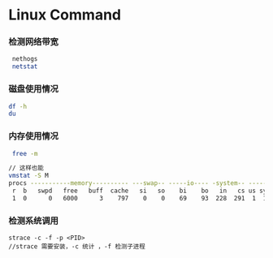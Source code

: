 # Linux Command

### 检测网络带宽 <a href="#step-2-how-to-monitor-your-network-bandwidth" id="step-2-how-to-monitor-your-network-bandwidth"></a>

```bash
 nethogs
 netstat
```

### 磁盘使用情况

```sh
df -h
du
```

### 内存使用情况

```sh
 free -m
```

```bash
// 这样也能
vmstat -S M
procs -----------memory---------- ---swap-- -----io---- -system-- ------cpu-----
 r  b   swpd   free   buff  cache   si   so    bi    bo   in   cs us sy id wa st
 1  0      0   6000      3    797    0    0    69    93  228  291  1  1 98  1  0

```

### 检测系统调用

```
strace -c -f -p <PID> 
//strace 需要安装，-c 统计 ，-f 检测子进程
```
